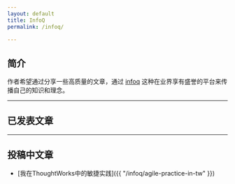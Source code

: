 ```yaml
---
layout: default
title: InfoQ
permalink: /infoq/
    
---
```


## 简介
作者希望通过分享一些高质量的文章，通过 [infoq](https://www.infoq.com/) 这种在业界享有盛誉的平台来传播自己的知识和理念。
	
---

## 已发表文章

---

## 投稿中文章
* [我在ThoughtWorks中的敏捷实践]({{ "/infoq/agile-practice-in-tw" }})